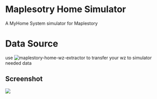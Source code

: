 # Maplesotry Home Simulator
A MyHome System simulator for Maplestory

# Data Source
use ![maplestory-home-wz-extractor](https://github.com/spd789562/maplestory-home-wz-extractor) to transfer your wz to simulator needed data

## Screenshot
![](./doc/website.jpeg)
